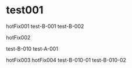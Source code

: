 # test001
hotFix001
test-B-001
test-B-002

hotFix002

test-B-010
test-A-001

hotFix003
hotFix004
test-B-010-01
test-B-010-02